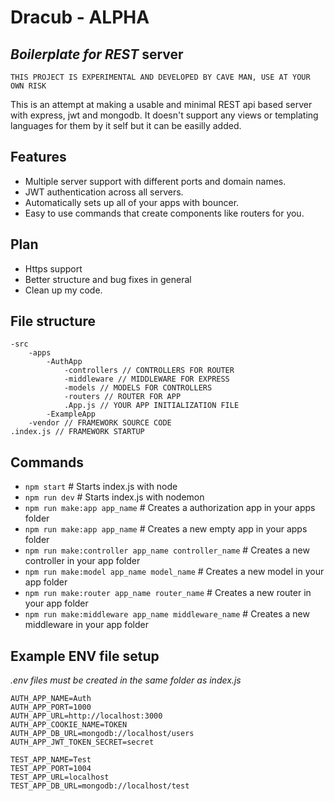 # Dracub - ALPHA

## _Boilerplate for REST_ server

`THIS PROJECT IS EXPERIMENTAL AND DEVELOPED BY CAVE MAN, USE AT YOUR OWN RISK`

This is an attempt at making a usable and minimal REST api based server with express, jwt and mongodb. It doesn't support any views or templating languages for them by it self but it can be easilly added.
## Features
- Multiple server support with different ports and domain names.
- JWT authentication across all servers.
- Automatically sets up all of your apps with bouncer.
- Easy to use commands that create components like routers for you.

## Plan
- Https support
- Better structure and bug fixes in general
- Clean up my code.

## File structure
```
-src
    -apps
        -AuthApp
            -controllers // CONTROLLERS FOR ROUTER
            -middleware // MIDDLEWARE FOR EXPRESS
            -models // MODELS FOR CONTROLLERS
            -routers // ROUTER FOR APP
            .App.js // YOUR APP INITIALIZATION FILE
        -ExampleApp
    -vendor // FRAMEWORK SOURCE CODE
.index.js // FRAMEWORK STARTUP
```

## Commands
- `npm start` # Starts index.js with node
- `npm run dev` # Starts index.js with nodemon
- `npm run make:app app_name` # Creates a authorization app in your apps folder
- `npm run make:app app_name` # Creates a new empty app in your apps folder
- `npm run make:controller app_name controller_name` # Creates a new controller in your app folder
- `npm run make:model app_name model_name` # Creates a new model in your app folder
- `npm run make:router app_name router_name` # Creates a new router in your app folder
- `npm run make:middleware app_name middleware_name` # Creates a new middleware in your app folder

## Example ENV file setup
_.env files must be created in the same folder as index.js_
```
AUTH_APP_NAME=Auth
AUTH_APP_PORT=1000
AUTH_APP_URL=http://localhost:3000
AUTH_APP_COOKIE_NAME=TOKEN
AUTH_APP_DB_URL=mongodb://localhost/users
AUTH_APP_JWT_TOKEN_SECRET=secret

TEST_APP_NAME=Test
TEST_APP_PORT=1004
TEST_APP_URL=localhost
TEST_APP_DB_URL=mongodb://localhost/test
```